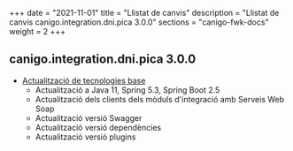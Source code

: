 +++
date        = "2021-11-01"
title       = "Llistat de canvis"
description = "Llistat de canvis canigo.integration.dni.pica 3.0.0"
sections    = "canigo-fwk-docs"
weight		= 2
+++

## canigo.integration.dni.pica 3.0.0

- [Actualització de tecnologies base](/noticies/2021-10-25-CAN-actualitzacio-canigo-3_6_0/)
   - Actualització a Java 11, Spring 5.3, Spring Boot 2.5
   - Actualització dels clients dels mòduls d'integració amb Serveis Web Soap
   - Actualització versió Swagger
   - Actualització versió dependències
   - Actualització versió plugins